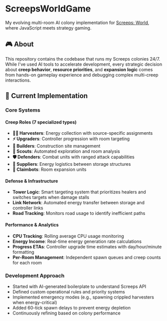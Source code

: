 # ScreepsWorldGame

My evolving multi-room AI colony implementation for [Screeps: World](https://store.steampowered.com/app/464350/Screeps_World/), where JavaScript meets strategy gaming.

## 🎮 About

This repository contains the codebase that runs my Screeps colonies 24/7. While I've used AI tools to accelerate development, every strategic decision about **creep behavior**, **resource priorities**, and **expansion logic** comes from hands-on gameplay experience and debugging complex multi-creep interactions.

## 🚀 Current Implementation

### Core Systems

#### **Creep Roles** (7 specialized types)
- **🧑‍🌾 Harvesters**: Energy collection with source-specific assignments
- **⚡ Upgraders**: Controller progression with room targeting
- **🔨 Builders**: Construction site management
- **🔭 Scouts**: Automated exploration and room analysis
- **🛡️ Defenders**: Combat units with ranged attack capabilities
- **🔋 Suppliers**: Energy logistics between storage structures
- **🤖 Claimbots**: Room expansion units

#### **Defense & Infrastructure**
- **Tower Logic**: Smart targeting system that prioritizes healers and switches targets when damage stalls
- **Link Network**: Automated energy transfer between storage and controller links
- **Road Tracking**: Monitors road usage to identify inefficient paths

#### **Performance & Analytics**
- **CPU Tracking**: Rolling average CPU usage monitoring
- **Energy Income**: Real-time energy generation rate calculations
- **Progress ETAs**: Controller upgrade time estimates with day/hour/minute formatting
- **Per-Room Management**: Independent spawn queues and creep counts for each room

### Development Approach
- Started with AI-generated boilerplate to understand Screeps API
- Defined custom operational rules and priority systems
- Implemented emergency modes (e.g., spawning crippled harvesters when energy-critical)
- Added 60-tick spawn delays to prevent energy depletion
- Continuously refining based on colony performance
